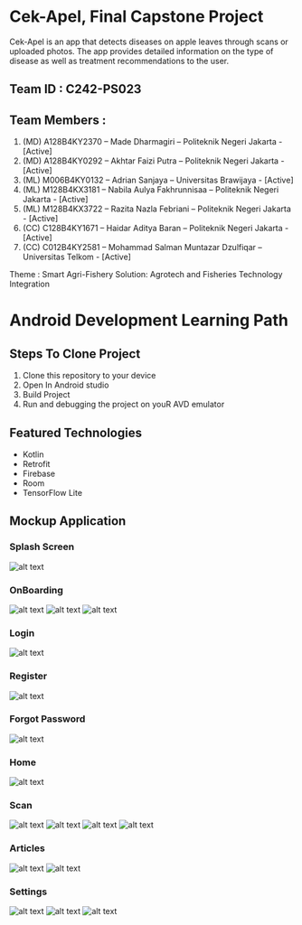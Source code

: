 # Cek-Apel, Final Capstone Project

Cek-Apel is an app that detects diseases on apple leaves through scans or uploaded photos. The app provides detailed information on the type of disease as well as treatment recommendations to the user.

## Team ID : C242-PS023

## Team Members :
1. (MD) A128B4KY2370 – Made Dharmagiri – Politeknik Negeri Jakarta - [Active]
2. (MD) A128B4KY0292 – Akhtar Faizi Putra – Politeknik Negeri Jakarta - [Active]
3. (ML) M006B4KY0132 – Adrian Sanjaya – Universitas Brawijaya - [Active]
4. (ML) M128B4KX3181 – Nabila Aulya Fakhrunnisaa – Politeknik Negeri Jakarta - [Active]
5. (ML) M128B4KX3722 – Razita Nazla Febriani – Politeknik Negeri Jakarta - [Active]
6. (CC) C128B4KY1671 – Haidar Aditya Baran – Politeknik Negeri Jakarta - [Active]
7. (CC) C012B4KY2581 – Mohammad Salman Muntazar Dzulfiqar – Universitas Telkom - [Active]

Theme : Smart Agri-Fishery Solution: Agrotech and Fisheries Technology Integration

# Android Development Learning Path

## Steps To Clone Project
1. Clone this repository to your device
2. Open In Android studio
3. Build Project
4. Run and debugging the project on youR AVD emulator

## Featured Technologies
- Kotlin
- Retrofit
- Firebase
- Room
- TensorFlow Lite

## Mockup Application
### Splash Screen
![alt text](https://github.com/CekApel/Mockup_Application/blob/master/SplashScreen.png?raw=true)

### OnBoarding
![alt text](https://github.com/CekApel/Mockup_Application/blob/master/OnBoarding_1.png?raw=true) ![alt text](https://github.com/CekApel/Mockup_Application/blob/master/OnBoarding_2.png?raw=true) ![alt text](https://github.com/CekApel/Mockup_Application/blob/master/OnBoarding_3.png?raw=true)

### Login
![alt text](https://github.com/CekApel/Mockup_Application/blob/master/Login.png?raw=true)

### Register
![alt text](https://github.com/CekApel/Mockup_Application/blob/master/Register.png?raw=true)

### Forgot Password
![alt text](https://github.com/CekApel/Mockup_Application/blob/master/ForgotPassword.png?raw=true)

### Home
![alt text](https://github.com/CekApel/Mockup_Application/blob/master/Home.png?raw=true)

### Scan
![alt text](https://github.com/CekApel/Mockup_Application/blob/master/scan.png?raw=true) ![alt text](https://github.com/CekApel/Mockup_Application/blob/master/ScanResult.png?raw=true) ![alt text](https://github.com/CekApel/Mockup_Application/blob/master/ScanHistory.png?raw=true) ![alt text](https://github.com/CekApel/Mockup_Application/blob/master/ScanDetail.png?raw=true) 

### Articles
![alt text](https://github.com/CekApel/Mockup_Application/blob/master/Article.png?raw=true) ![alt text](https://github.com/CekApel/Mockup_Application/blob/master/ArticleDetail.png?raw=true)

### Settings
![alt text](https://github.com/CekApel/Mockup_Application/blob/master/Settings.png?raw=true) ![alt text](https://github.com/CekApel/Mockup_Application/blob/master/EditProfile.png?raw=true) ![alt text](https://github.com/CekApel/Mockup_Application/blob/master/About.png?raw=true)
